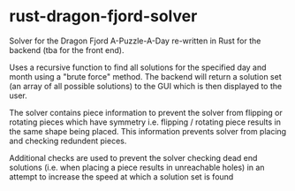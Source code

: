 # rust-dragon-fjord-solver
Solver for the Dragon Fjord A-Puzzle-A-Day re-written in Rust for the backend (tba for the front end).

Uses a recursive function to find all solutions for the specified day and month using a "brute force" method. The backend will return a solution set (an array of all possible solutions) to the GUI which is then displayed to the user.

The solver contains piece information to prevent the solver from flipping or rotating pieces which have symmetry i.e. flipping / rotating piece results in the same shape being placed. This information prevents solver from placing and checking redundent pieces.

Additional checks are used to prevent the solver checking dead end solutions (i.e. when placing a piece results in unreachable holes) in an attempt to increase the speed at which a solution set is found
